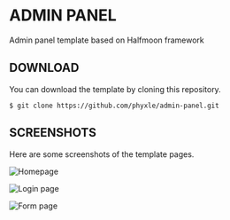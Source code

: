 # ADMIN PANEL

Admin panel template based on Halfmoon framework

## DOWNLOAD

You can download the template by cloning this repository.

```
$ git clone https://github.com/phyxle/admin-panel.git
```

## SCREENSHOTS

Here are some screenshots of the template pages.

![Homepage](https://github.com/phyxle/admin-panel/raw/master/screenshots/index.png "Screenshot of Homepage")

![Login page](https://github.com/phyxle/admin-panel/raw/master/screenshots/login.png "Screenshot of Login Page")

![Form page](https://github.com/phyxle/admin-panel/raw/master/screenshots/form.png "Screenshot of Form Page")
